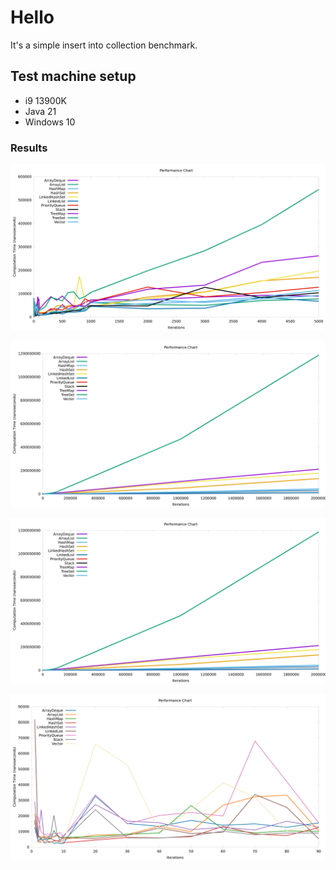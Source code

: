 # Hello

It's a simple insert into collection benchmark.

## Test machine setup

* i9 13900K
* Java 21
* Windows 10

### Results

![Under100](performance_chart_low.png)

![Under100](performance_chart_head.png)

![Entire](performance_chart_entire.png)

![Notrees](performance_chart_notrees.png)